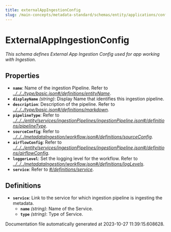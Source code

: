 ```yaml
---
title: externalAppIngestionConfig
slug: /main-concepts/metadata-standard/schemas/entity/applications/configuration/externalappingestionconfig
---
```


# ExternalAppIngestionConfig

*This schema defines External App Ingestion Config used for app working with Ingestion.*

## Properties

- **`name`**: Name of the ingestion Pipeline. Refer to *[../../../type/basic.json#/definitions/entityName](#/../../type/basic.json#/definitions/entityName)*.
- **`displayName`** *(string)*: Display Name that identifies this ingestion pipeline.
- **`description`**: Description of the pipeline. Refer to *[../../../type/basic.json#/definitions/markdown](#/../../type/basic.json#/definitions/markdown)*.
- **`pipelineType`**: Refer to *[../../../entity/services/ingestionPipelines/ingestionPipeline.json#/definitions/pipelineType](#/../../entity/services/ingestionPipelines/ingestionPipeline.json#/definitions/pipelineType)*.
- **`sourceConfig`**: Refer to *[../../../metadataIngestion/workflow.json#/definitions/sourceConfig](#/../../metadataIngestion/workflow.json#/definitions/sourceConfig)*.
- **`airflowConfig`**: Refer to *[../../../entity/services/ingestionPipelines/ingestionPipeline.json#/definitions/airflowConfig](#/../../entity/services/ingestionPipelines/ingestionPipeline.json#/definitions/airflowConfig)*.
- **`loggerLevel`**: Set the logging level for the workflow. Refer to *[../../../metadataIngestion/workflow.json#/definitions/logLevels](#/../../metadataIngestion/workflow.json#/definitions/logLevels)*.
- **`service`**: Refer to *[#/definitions/service](#definitions/service)*.
## Definitions

- <a id="definitions/service"></a>**`service`**: Link to the service for which ingestion pipeline is ingesting the metadata.
  - **`name`** *(string)*: Name of the Service.
  - **`type`** *(string)*: Type of Service.


Documentation file automatically generated at 2023-10-27 11:39:15.608628.
